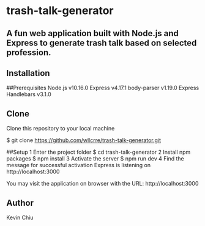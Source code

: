 # trash-talk-generator
## A fun web application built with Node.js and Express to generate trash talk based on selected profession.

## Installation
##Prerequisites
Node.js v10.16.0
Express v4.17.1
body-parser v1.19.0
Express Handlebars v3.1.0

## Clone
Clone this repository to your local machine

$ git clone https://github.com/wllcrre/trash-talk-generator.git


##Setup
1 Enter the project folder
$ cd trash-talk-generator
2 Install npm packages
$ npm install
3 Activate the server
$ npm run dev
4 Find the message for successful activation
Express is listening on http://localhost:3000

You may visit the application on browser with the URL: http://localhost:3000


## Author

Kevin Chiu